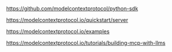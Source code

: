 


https://github.com/modelcontextprotocol/python-sdk

https://modelcontextprotocol.io/quickstart/server


https://modelcontextprotocol.io/examples


https://modelcontextprotocol.io/tutorials/building-mcp-with-llms
